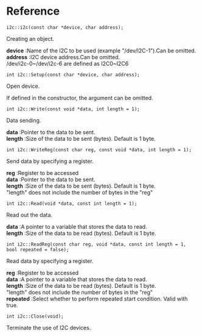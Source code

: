 # Reference
```
i2c::i2c(const char *device, char address);
```
Creating an object.

**device** :Name of the I2C to be used (example "/dev/I2C-1").Can be omitted.\
**address** :I2C device address.Can be omitted.\
/dev/i2c-0~/dev/i2c-6 are defined as I2C0~I2C6
```
int i2c::Setup(const char *device, char address);
```
Open device.

If defined in the constructor, the argument can be omitted.
```
int i2c::Write(const void *data, int length = 1);
```
Data sending.

**data** :Pointer to the data to be sent.\
**length** :Size of the data to be sent (bytes). Default is 1 byte.
```
int i2c::WriteReg(const char reg, const void *data, int length = 1);
```
Send data by specifying a register.

**reg** :Register to be accessed\
**data** :Pointer to the data to be sent.\
**length** :Size of the data to be sent (bytes). Default is 1 byte.\
"length" does not include the number of bytes in the "reg"
```
int i2c::Read(void *data, const int length = 1);
```
Read out the data.

**data** :A pointer to a variable that stores the data to read.\
**length** :Size of the data to be read (bytes). Default is 1 byte.
```
int i2c::ReadReg(const char reg, void *data, const int length = 1, bool repeated = false);
```
Read data by specifying a register.

**reg** :Register to be accessed\
**data** :A pointer to a variable that stores the data to read.\
**length** :Size of the data to be read (bytes). Default is 1 byte.\
"length" does not include the number of bytes in the "reg"\
**repeated** :Select whether to perform repeated start condition.  Valid with true.
```
int i2c::Close(void);
```
Terminate the use of I2C devices.
